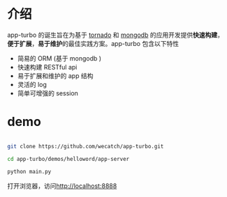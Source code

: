 # 介绍

app-turbo 的诞生旨在为基于 [tornado](http://tornado.readthedocs.org/en/stable/) 和 [mongodb](https://www.mongodb.org/) 的应用开发提供**快速构建**，**便于扩展**，**易于维护**的最佳实践方案。app-turbo 包含以下特性

- 简易的 ORM (基于 mongodb )
- 快速构建 RESTful api
- 易于扩展和维护的 app 结构
- 灵活的 log
- 简单可增强的 session

# demo


```sh

git clone https://github.com/wecatch/app-turbo.git

cd app-turbo/demos/helloword/app-server

python main.py  

```

打开浏览器，访问[http://localhost:8888](http://localhost:8888)
